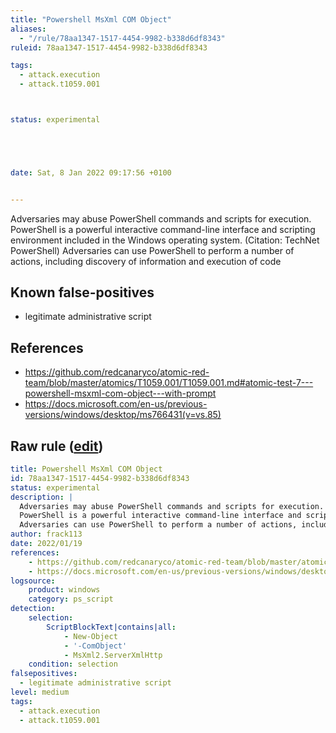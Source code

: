 ```yaml
---
title: "Powershell MsXml COM Object"
aliases:
  - "/rule/78aa1347-1517-4454-9982-b338d6df8343"
ruleid: 78aa1347-1517-4454-9982-b338d6df8343

tags:
  - attack.execution
  - attack.t1059.001



status: experimental





date: Sat, 8 Jan 2022 09:17:56 +0100


---
```


Adversaries may abuse PowerShell commands and scripts for execution.
PowerShell is a powerful interactive command-line interface and scripting environment included in the Windows operating system. (Citation: TechNet PowerShell)
Adversaries can use PowerShell to perform a number of actions, including discovery of information and execution of code


<!--more-->


## Known false-positives

* legitimate administrative script



## References

* https://github.com/redcanaryco/atomic-red-team/blob/master/atomics/T1059.001/T1059.001.md#atomic-test-7---powershell-msxml-com-object---with-prompt
* https://docs.microsoft.com/en-us/previous-versions/windows/desktop/ms766431(v=vs.85)


## Raw rule ([edit](https://github.com/SigmaHQ/sigma/edit/master/rules/windows/powershell/powershell_script/posh_ps_msxml_com.yml))
```yaml
title: Powershell MsXml COM Object
id: 78aa1347-1517-4454-9982-b338d6df8343
status: experimental
description: |
  Adversaries may abuse PowerShell commands and scripts for execution.
  PowerShell is a powerful interactive command-line interface and scripting environment included in the Windows operating system. (Citation: TechNet PowerShell)
  Adversaries can use PowerShell to perform a number of actions, including discovery of information and execution of code
author: frack113
date: 2022/01/19
references:
    - https://github.com/redcanaryco/atomic-red-team/blob/master/atomics/T1059.001/T1059.001.md#atomic-test-7---powershell-msxml-com-object---with-prompt
    - https://docs.microsoft.com/en-us/previous-versions/windows/desktop/ms766431(v=vs.85)
logsource:
    product: windows
    category: ps_script
detection:
    selection:
        ScriptBlockText|contains|all:
            - New-Object
            - '-ComObject'
            - MsXml2.ServerXmlHttp
    condition: selection
falsepositives:
  - legitimate administrative script
level: medium
tags:
  - attack.execution
  - attack.t1059.001

```
